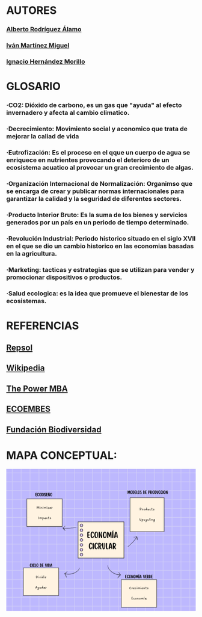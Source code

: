 # AUTORES


### [Alberto Rodríguez Álamo](https://github.com/Alberto-Rodriguez999)

### [Iván Martínez Miguel](https://github.com/ivanius05)

### [Ignacio Hernández Morillo](https://github.com/anxowo)

# GLOSARIO
<!--CO2, Decrecimiento, Eutrofización, Organización Internacional de Normalización (ISO), Producto Interior Bruto (PIB), Revolución Industrial, Marketing y salud ecológica-->

### ·CO2: Dióxido de carbono, es un gas que "ayuda" al efecto invernadero y afecta al cambio climatico.
### ·Decrecimiento: Movimiento social y aconomico que trata de mejorar la caliad de vida 
### ·Eutrofización: Es el proceso en el qque un cuerpo de agua se enriquece en nutrientes provocando el deterioro de un ecosistema acuatico al provocar un gran crecimiento de algas.
### ·Organización Internacional de Normalización: Organimso que se encarga de crear y publicar normas internacionales para garantizar la calidad y la seguridad de diferentes sectores.
### ·Producto Interior Bruto: Es la suma de los bienes y servicios generados por un país en un periodo de tiempo determinado.
### ·Revolución Industrial: Periodo historico situado en el siglo XVII en el que se dio un cambio historico en las economias basadas en la agricultura.
### ·Marketing: tacticas y estrategias que se utilizan para vender y promocionar dispositivos o productos.
### ·Salud ecologica: es la idea que promueve el bienestar de los ecosistemas.

# REFERENCIAS

## [Repsol](https://www.repsol.com/es/energia-futuro/tecnologia-innovacion/obsolescencia-programada/index.cshtml?utm_source=chatgpt.com)
## [Wikipedia](https://es.wikipedia.org/wiki/Obsolescencia_programada?utm_source=chatgpt.com)
## [The Power MBA](https://www.thepowermba.com/es/blog/que-es-la-obsolescencia-programada-ejemplos-y-como-evitarla)
## [ECOEMBES](https://www.ecoembes.com/es)
## [Fundación Biodiversidad](https://fundacion-biodiversidad.es/)
## []()

# MAPA CONCEPTUAL:
![CIRCULAR.png](https://github.com/Alberto-Rodriguez999/EconomiaCircular/blob/main/IMAGES/CIRCULAR.png)
